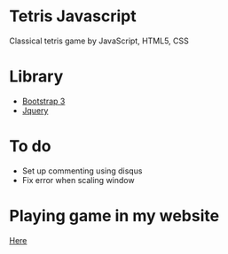 # Tetris Javascript

Classical tetris game by JavaScript, HTML5, CSS

# Library 

  * [Bootstrap 3](https://www.w3schools.com/bootstrap/)
  * [Jquery](https://www.w3schools.com/jquery/default.asp)

# To do

  * Set up commenting using disqus
  * Fix error when scaling window

# Playing game in my website

[Here](http://phamvanlam.com/tetrisgamev1/game.html)

